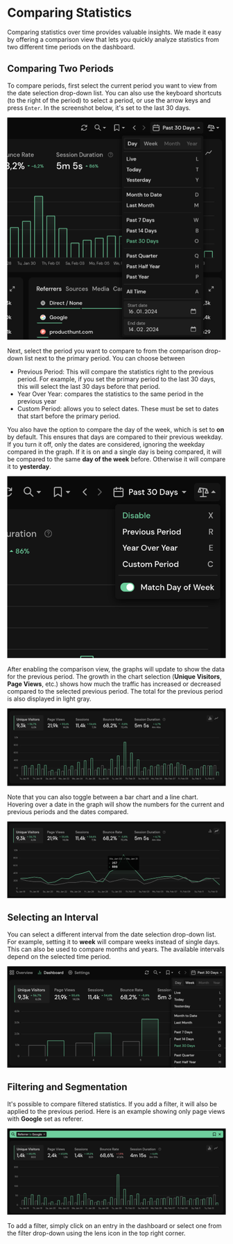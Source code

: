 # Comparing Statistics

Comparing statistics over time provides valuable insights. We made it easy by offering a comparison view that lets you quickly analyze statistics from two different time periods on the dashboard.

## Comparing Two Periods

To compare periods, first select the current period you want to view from the date selection drop-down list. You can also use the keyboard shortcuts (to the right of the period) to select a period, or use the arrow keys and press `Enter`. In the screenshot below, it's set to the last 30 days.

![Comparison Current Period](../static/advanced/comparison-current.png)

Next, select the period you want to compare to from the comparison drop-down list next to the primary period. You can choose between

* Previous Period: This will compare the statistics right to the previous period. For example, if you set the primary period to the last 30 days, this will select the last 30 days before that period.
* Year Over Year: compares the statistics to the same period in the previous year
* Custom Period: allows you to select dates. These must be set to dates that start before the primary period.

You also have the option to compare the day of the week, which is set to **on** by default. This ensures that days are compared to their previous weekday. If you turn it off, only the dates are considered, ignoring the weekday compared in the graph. If it is on and a single day is being compared, it will be compared to the same **day of the week** before. Otherwise it will compare it to **yesterday**.

![Comparison View](../static/advanced/comparison-previous.png)

After enabling the comparison view, the graphs will update to show the data for the previous period. The growth in the chart selection (**Unique Visitors**, **Page Views**, etc.) shows how much the traffic has increased or decreased compared to the selected previous period. The total for the previous period is also displayed in light gray.

![Comparison View](../static/advanced/comparison-view.png)

Note that you can also toggle between a bar chart and a line chart. Hovering over a date in the graph will show the numbers for the current and previous periods and the dates compared.

![Comparison Line Chart](../static/advanced/comparison-line.png)

## Selecting an Interval

You can select a different interval from the date selection drop-down list. For example, setting it to **week** will compare weeks instead of single days. This can also be used to compare months and years. The available intervals depend on the selected time period.

![Comparison Interval](../static/advanced/comparison-interval.png)

## Filtering and Segmentation

It's possible to compare filtered statistics. If you add a filter, it will also be applied to the previous period. Here is an example showing only page views with **Google** set as referer.

![Comparison Filter](../static/advanced/comparison-referrer.png)

To add a filter, simply click on an entry in the dashboard or select one from the filter drop-down using the lens icon in the top right corner.
